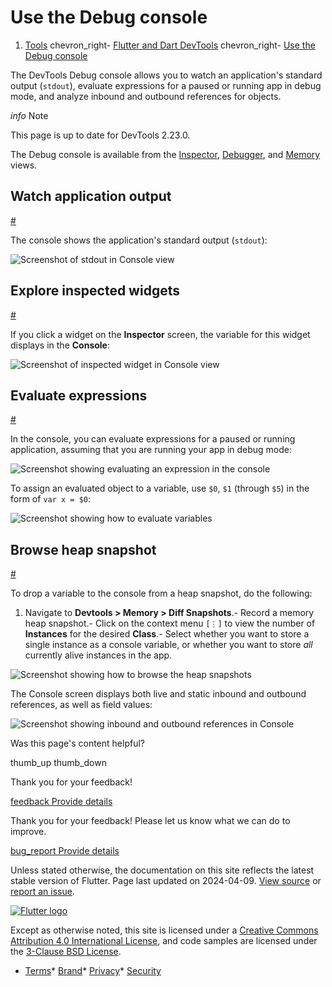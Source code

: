 Use the Debug console
=====================

1. [Tools](/tools) chevron\_right- [Flutter and Dart DevTools](/tools/devtools) chevron\_right- [Use the Debug console](/tools/devtools/console)

The DevTools Debug console allows you to watch an application's standard output (`stdout`), evaluate expressions for a paused or running app in debug mode, and analyze inbound and outbound references for objects.

*info* Note

This page is up to date for DevTools 2.23.0.

The Debug console is available from the [Inspector](/tools/devtools/inspector), [Debugger](/tools/devtools/debugger), and [Memory](/tools/devtools/memory) views.

Watch application output
------------------------

[#](#watch-application-output)

The console shows the application's standard output (`stdout`):

![Screenshot of stdout in Console view](/assets/images/docs/tools/devtools/console-stdout.png)

Explore inspected widgets
-------------------------

[#](#explore-inspected-widgets)

If you click a widget on the **Inspector** screen, the variable for this widget displays in the **Console**:

![Screenshot of inspected widget in Console view](/assets/images/docs/tools/devtools/console-inspect-widget.png)

Evaluate expressions
--------------------

[#](#evaluate-expressions)

In the console, you can evaluate expressions for a paused or running application, assuming that you are running your app in debug mode:

![Screenshot showing evaluating an expression in the console](/assets/images/docs/tools/devtools/console-evaluate-expressions.png)

To assign an evaluated object to a variable, use `$0`, `$1` (through `$5`) in the form of `var x = $0`:

![Screenshot showing how to evaluate variables](/assets/images/docs/tools/devtools/console-evaluate-variables.png)

Browse heap snapshot
--------------------

[#](#browse-heap-snapshot)

To drop a variable to the console from a heap snapshot, do the following:

1. Navigate to **Devtools > Memory > Diff Snapshots**.- Record a memory heap snapshot.- Click on the context menu `[⋮]` to view the number of **Instances** for the desired **Class**.- Select whether you want to store a single instance as a console variable, or whether you want to store *all* currently alive instances in the app.

![Screenshot showing how to browse the heap snapshots](/assets/images/docs/tools/devtools/browse-heap-snapshot.png)

The Console screen displays both live and static inbound and outbound references, as well as field values:

![Screenshot showing inbound and outbound references in Console](/assets/images/docs/tools/devtools/console-references.png)

Was this page's content helpful?

thumb\_up thumb\_down

Thank you for your feedback!

 [feedback Provide details](https://github.com/flutter/website/issues/new?template=1_page_issue.yml&&page-url=https://docs.flutter.dev/tools/devtools/console/&page-source=https://github.com/flutter/website/tree/main/src/content/tools/devtools/console.md)

Thank you for your feedback! Please let us know what we can do to improve.

 [bug\_report Provide details](https://github.com/flutter/website/issues/new?template=1_page_issue.yml&&page-url=https://docs.flutter.dev/tools/devtools/console/&page-source=https://github.com/flutter/website/tree/main/src/content/tools/devtools/console.md)

Unless stated otherwise, the documentation on this site reflects the latest stable version of Flutter. Page last updated on 2024-04-09. [View source](https://github.com/flutter/website/tree/main/src/content/tools/devtools/console.md) or [report an issue](https://github.com/flutter/website/issues/new?template=1_page_issue.yml&&page-url=https://docs.flutter.dev/tools/devtools/console/&page-source=https://github.com/flutter/website/tree/main/src/content/tools/devtools/console.md "Report an issue with this page").

[![Flutter logo](/assets/images/branding/flutter/logo+text/horizontal/white.svg)](https://flutter.dev)

Except as otherwise noted, this site is licensed under a [Creative Commons Attribution 4.0 International License](https://creativecommons.org/licenses/by/4.0/), and code samples are licensed under the [3-Clause BSD License](https://opensource.org/licenses/BSD-3-Clause).

* [Terms](/tos "Terms of use")* [Brand](/brand "Brand usage guidelines")* [Privacy](https://policies.google.com/privacy "Privacy policy")* [Security](/security "Security philosophy and practices")

   